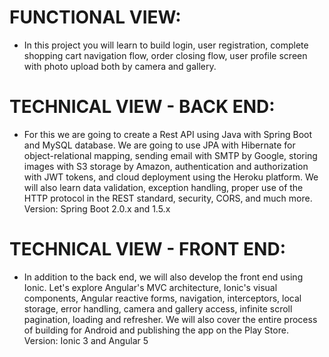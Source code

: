 # FUNCTIONAL VIEW:
 - In this project you will learn to build login, user registration, complete shopping cart navigation flow, order closing flow, user profile screen with photo upload both by camera and gallery.

# TECHNICAL VIEW - BACK END:
 - For this we are going to create a Rest API using Java with Spring Boot and MySQL database. We are going to use JPA with Hibernate for object-relational mapping, sending email with SMTP by Google, storing images with S3 storage by Amazon, authentication and authorization with JWT tokens, and cloud deployment using the Heroku platform. We will also learn data validation, exception handling, proper use of the HTTP protocol in the REST standard, security, CORS, and much more.
   Version: Spring Boot 2.0.x and 1.5.x

# TECHNICAL VIEW - FRONT END:
 - In addition to the back end, we will also develop the front end using Ionic. Let's explore Angular's MVC architecture, Ionic's visual components, Angular reactive forms, navigation, interceptors, local storage, error handling, camera and gallery access, infinite scroll pagination, loading and refresher. We will also cover the entire process of building for Android and publishing the app on the Play Store.
   Version: Ionic 3 and Angular 5
